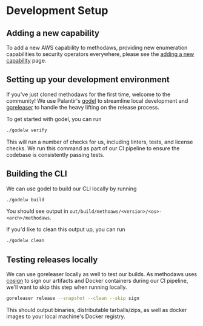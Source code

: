 # Development Setup

## Adding a new capability

To add a new AWS capability to methodaws, providing new enumeration capabilities to security operators everywhere, please see the [adding a new capability](./adding.md) page.

## Setting up your development environment

If you've just cloned methodaws for the first time, welcome to the community! We use Palantir's [godel](https://github.com/palantir/godel) to streamline local development and [goreleaser](https://goreleaser.com/) to handle the heavy lifting on the release process.

To get started with godel, you can run

```bash
./godelw verify
```

This will run a number of checks for us, including linters, tests, and license checks. We run this command as part of our CI pipeline to ensure the codebase is consistently passing tests.

## Building the CLI

We can use godel to build our CLI locally by running

```bash
./godelw build
```

You should see output in `out/build/methoaws/<version>/<os>-<arch>/methodaws`.

If you'd like to clean this output up, you can run

```bash
./godelw clean
```

## Testing releases locally

We can use goreleaser locally as well to test our builds. As methodaws uses [cosign](https://github.com/sigstore/cosign) to sign our artifacts and Docker containers during our CI pipeline, we'll want to skip this step when running locally.

```bash
goreleaser release --snapshot --clean --skip sign
```

This should output binaries, distributable tarballs/zips, as well as docker images to your local machine's Docker registry.
